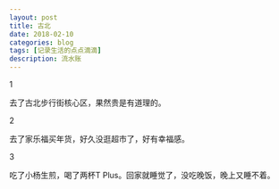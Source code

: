 ```yaml
---
layout: post
title: 古北
date: 2018-02-10
categories: blog
tags: [记录生活的点点滴滴]
description: 流水账
---
```


1 

去了古北步行街核心区，果然贵是有道理的。

2

去了家乐福买年货，好久没逛超市了，好有幸福感。

3

吃了小杨生煎，喝了两杯T Plus。回家就睡觉了，没吃晚饭，晚上又睡不着。















